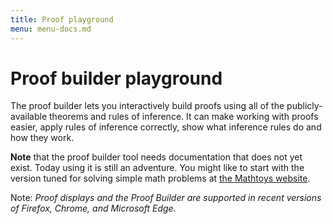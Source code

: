 ```yaml
---
title: Proof playground
menu: menu-docs.md
---
```


# Proof builder playground

<style type="text/css">
/* Set the proof editor below the sidebar, but moved
   to the left to give it a wider space to work in. */
.proofEditor {
  margin-top: 5em;
  margin-left: -10em;
  margin-bottom: 5em;
}

/* Use normal positioning so the proof editor won't
   overlap the sidebar. */
div.sidebar {
  position: static;
}
</style>

The proof builder lets you interactively build proofs using all of the
publicly-available theorems and rules of inference.  It can make
working with proofs easier, apply rules of inference correctly, show
what inference rules do and how they work.

**Note** that the proof builder tool needs documentation that does not
yet exist.  Today using it is still an adventure.  You might like to
start with the version tuned for solving simple math problems
at [the Mathtoys website](http://mathtoys.org/equations.html).

Note: <i>Proof displays and the Proof Builder are supported in recent
versions of Firefox, Chrome, and Microsoft Edge.</i>

<div id=proofEditor></div>

<script defer>

$(() => {
  // Do all of this "soon" after all ordinary Prooftoys initializations.
  Promise.resolve().then(() => {
    // The page might have a "fact=" query parameter.
    const fact_arg = Toy.rawQueryParams.fact;

    // Proof editor node
    const options = fact_arg && {docName: 'proofbuilder', loadDoc: false};
    var editor = new Toy.ProofEditor(options);
    window.proofEditor = editor;
    editor.setRulesMode('general');
    $('#proofEditor').append(editor.containerNode);

    if (fact_arg) {
      const rules = Toy.rules;
      // Convert "^" in the query string to '&' to support
      // facts with conjunctions in them.
      const fact = fact_arg.replace(/\^/g, '&');
      // If there is a "fact" query parameter, force the editor to
      // load the fact and ignore any existing "proofbuilder" document.
      // If "details" is also supplied, this forces the editor to
      // load a proof of the fact.
      console.log(fact);
      const result = rules.fact(fact);
      editor.addStep(result);
      const details = Toy.queryParams.details;
      if (details) {
        rules.inline(editor.steps[0].original);
      }
    }
  });
});

</script>
